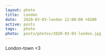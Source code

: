 ```yaml
---
layout: photo
title:  London
date:   2020-03-03-london 12:00:00 +0200
active: posts
tags:   photo
photo:  posts/photos/2020-03-03-london.jpg
---
```


London-town <3
